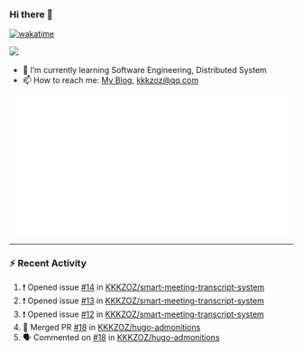 ### Hi there 👋

[![wakatime](https://wakatime.com/badge/user/3d3cd454-4851-419e-ab98-0f85a4d69dbf.svg)](https://wakatime.com/@3d3cd454-4851-419e-ab98-0f85a4d69dbf)

![](https://komarev.com/ghpvc/?username=kkkzoz&color=green)

- 🌱 I’m currently learning Software Engineering, Distributed System
- 📫 How to reach me: [My Blog](https://blog.kkkzoz.top/), <kkkzoz@qq.com>

![](https://raw.githubusercontent.com/kkkzoz/github-stats/actions_branch/generated_images/languages.svg)

---

### :zap: Recent Activity

<!--START_SECTION:activity-->
1. ❗ Opened issue [#14](https://github.com/KKKZOZ/smart-meeting-transcript-system/issues/14) in [KKKZOZ/smart-meeting-transcript-system](https://github.com/KKKZOZ/smart-meeting-transcript-system)
2. ❗ Opened issue [#13](https://github.com/KKKZOZ/smart-meeting-transcript-system/issues/13) in [KKKZOZ/smart-meeting-transcript-system](https://github.com/KKKZOZ/smart-meeting-transcript-system)
3. ❗ Opened issue [#12](https://github.com/KKKZOZ/smart-meeting-transcript-system/issues/12) in [KKKZOZ/smart-meeting-transcript-system](https://github.com/KKKZOZ/smart-meeting-transcript-system)
4. 🎉 Merged PR [#18](https://github.com/KKKZOZ/hugo-admonitions/pull/18) in [KKKZOZ/hugo-admonitions](https://github.com/KKKZOZ/hugo-admonitions)
5. 🗣 Commented on [#18](https://github.com/KKKZOZ/hugo-admonitions/pull/18#issuecomment-2561518558) in [KKKZOZ/hugo-admonitions](https://github.com/KKKZOZ/hugo-admonitions)
<!--END_SECTION:activity-->

<!--
**KKKZOZ/KKKZOZ** is a ✨ _special_ ✨ repository because its `README.md` (this file) appears on your GitHub profile.

Here are some ideas to get you started:

- 🔭 I’m currently working on ...
- 🌱 I’m currently learning ...
- 👯 I’m looking to collaborate on ...
- 🤔 I’m looking for help with ...
- 💬 Ask me about ...
- 📫 How to reach me: ...
- 😄 Pronouns: ...
- ⚡ Fun fact: ...
-->

